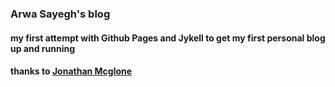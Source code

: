 ### Arwa Sayegh's blog
#### my first attempt with Github Pages and Jykell to get my first personal blog up and running
#### thanks to <a href="http://jmcglone.com/guides/github-pages/" target="_blank">Jonathan Mcglone</a>